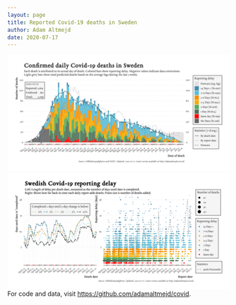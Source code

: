 ```yaml
---
layout: page
title: Reported Covid-19 deaths in Sweden
author: Adam Altmejd
date: 2020-07-17
---
```


![Graph of Swedish Covid-19 deaths with reporting delay.](deaths_lag_sweden_2020-07-17.png "Swedish Covid-19 deaths.")
![Graph of Swedish Covid-19 reporting delay in daily deaths.](lag_trend_sweden_2020-07-17.png "Trend in Swedish Covid-19 mortality reporting delay.")
For code and data, visit <https://github.com/adamaltmejd/covid>.
